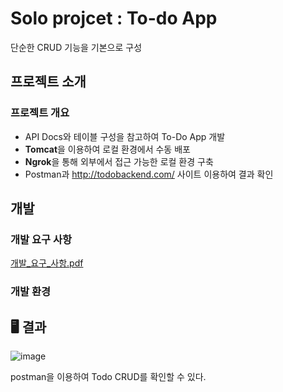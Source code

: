 # Solo projcet : To-do App
단순한 CRUD 기능을 기본으로 구성  


## 프로젝트 소개  
  
### 프로젝트 개요
- API Docs와 테이블 구성을 참고하여 To-Do App 개발
- **Tomcat**을 이용하여 로컬 환경에서 수동 배포
- **Ngrok**을 통해 외부에서 접근 가능한 로컬 환경 구축
- Postman과 http://todobackend.com/ 사이트 이용하여 결과 확인  
  
  
## 개발
### 개발 요구 사항

[개발_요구_사항.pdf](https://github.com/jmjgirl/TodoApp/files/11651794/_._.pdf)  

  
### 개발 환경  



## 🖥 결과

![image](https://github.com/jmjgirl/TodoApp/assets/124814766/3d71a2d8-645c-4349-83d6-55ac39a124aa)


postman을 이용하여 Todo CRUD를 확인할 수 있다.

    
    

